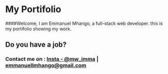 # My Portifolio

####Welcome, I am Emmanuel Mhango, a full-stack web developer. this is my portifolio showing my work.

## Do you have a job? 

### Contact me on : [Insta - @mw_imma](https://www.instagram.com/mw_imma) | [emmanuellmhango@gmail.com](mailto://emmanuellmhango@gmail.com)
